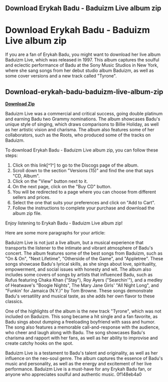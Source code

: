 ## Download Erykah Badu - Baduizm Live album zip

  
# Download Erykah Badu - Baduizm Live album zip
 
If you are a fan of Erykah Badu, you might want to download her live album Baduizm Live, which was released in 1997. This album captures the soulful and eclectic performance of Badu at the Sony Music Studios in New York, where she sang songs from her debut studio album Baduizm, as well as some cover versions and a new track called "Tyrone".
 
## Download-erykah-badu-baduizm-live-album-zip


[**Download Zip**](https://www.google.com/url?q=https%3A%2F%2Furlgoal.com%2F2tM8Sz&sa=D&sntz=1&usg=AOvVaw3xrmwMN5ATAva-60hQe8cV)

 
Baduizm Live was a commercial and critical success, going double platinum and earning Badu two Grammy nominations. The album showcases Badu's unique style of singing, which draws comparisons to Billie Holiday, as well as her artistic vision and charisma. The album also features some of her collaborators, such as the Roots, who produced some of the tracks on Baduizm.
 
To download Erykah Badu - Baduizm Live album zip, you can follow these steps:
 
1. Click on this link[^1^] to go to the Discogs page of the album.
2. Scroll down to the section "Versions (15)" and find the one that says "CD, Album".
3. Click on the "View" button next to it.
4. On the next page, click on the "Buy CD" button.
5. You will be redirected to a page where you can choose from different sellers and prices.
6. Select the one that suits your preferences and click on "Add to Cart".
7. Follow the instructions to complete your purchase and download the album zip file.

Enjoy listening to Erykah Badu - Baduizm Live album zip!

Here are some more paragraphs for your article:
 
Baduizm Live is not just a live album, but a musical experience that transports the listener to the intimate and vibrant atmosphere of Badu's concert. The album features some of the best songs from Baduizm, such as "On & On", "Next Lifetime", "Otherside of the Game", and "Appletree". These songs showcase Badu's lyrical skills, as she sings about love, spirituality, empowerment, and social issues with honesty and wit. The album also includes some covers of songs by artists that influenced Badu, such as Rufus featuring Chaka Khan ("Stay"), Roy Ayers ("Searchin'"), and a medley of Heatwave's "Boogie Nights", The Mary Jane Girls' "All Night Long", and "Funkin' for Jamaica (N.Y.)" by Tom Browne. These songs demonstrate Badu's versatility and musical taste, as she adds her own flavor to these classics.
 
One of the highlights of the album is the new track "Tyrone", which was not included on Baduizm. This song became a hit single and a fan favorite, as Badu sings about dumping a freeloading boyfriend with sass and humor. The song also features a memorable call-and-response with the audience, who cheer and laugh along with Badu. The song showcases Badu's charisma and rapport with her fans, as well as her ability to improvise and create catchy hooks on the spot.
 
Baduizm Live is a testament to Badu's talent and originality, as well as her influence on the neo-soul genre. The album captures the essence of Badu's music and personality, as well as the energy and excitement of her live performance. Baduizm Live is a must-have for any Erykah Badu fan, or anyone who appreciates soulful and authentic music.
 0f148eb4a0
